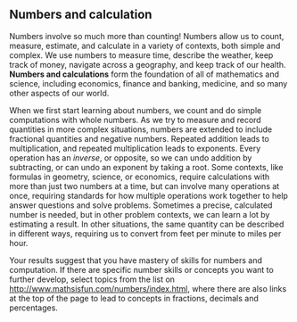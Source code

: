 ## Numbers and calculation

Numbers involve so much more than counting! Numbers allow us to count, measure, estimate, and calculate in a variety of contexts, both simple and complex. We use numbers to measure time, describe the weather, keep track of money, navigate across a geography, and keep track of our health.  **Numbers and calculations** form the foundation of all of mathematics and science, including economics, finance and banking, medicine, and so many other aspects of our world. 

When we first start learning about numbers, we count and do simple computations with whole numbers. As we try to measure and record quantities in more complex situations, numbers are extended to include fractional quantities and negative numbers. Repeated addition leads to multiplication, and repeated multiplication leads to exponents. Every operation has an *inverse*, or opposite, so we can undo addition by subtracting, or can undo an exponent by taking a root. Some contexts, like formulas in geometry, science, or economics, require calculations with more than just two numbers at a time, but can involve many operations at once, requiring standards for how multiple operations work together to help answer questions and solve problems. Sometimes a precise, calculated number is needed, but in other problem contexts, we can learn a lot by estimating a result. In other situations, the same quantity can be described in different ways, requiring us to convert from feet per minute to miles per hour. 

Your results suggest that you have mastery of skills for numbers and computation. If there are specific number skills or concepts you want to further develop, select topics from the list on http://www.mathsisfun.com/numbers/index.html, where there are also links at the top of the page to lead to concepts in fractions, decimals and percentages. 
